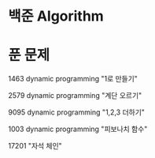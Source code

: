 # 백준 Algorithm

# 푼 문제
1463 dynamic programming "1로 만들기"

2579 dynamic programming "계단 오르기"

9095 dynamic programming "1,2,3 더하기"

1003 dynamic programming "피보나치 함수"

17201 "자석 체인"
